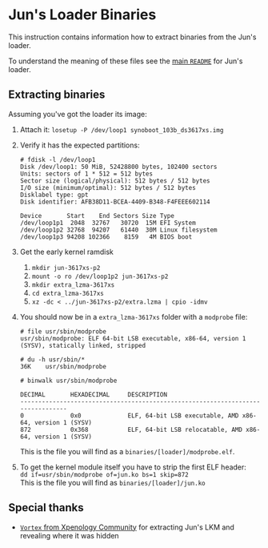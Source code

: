 # Jun's Loader Binaries

This instruction contains information how to extract binaries from the Jun's loader. 

To understand the meaning of these files see the [main `README`](README.md) for Jun's loader.

## Extracting binaries
Assuming you've got the loader its image:
  1. Attach it: `losetup -P /dev/loop1 synoboot_103b_ds3617xs.img`
  2. Verify it has the expected partitions:
     ```
     # fdisk -l /dev/loop1
     Disk /dev/loop1: 50 MiB, 52428800 bytes, 102400 sectors
     Units: sectors of 1 * 512 = 512 bytes
     Sector size (logical/physical): 512 bytes / 512 bytes
     I/O size (minimum/optimal): 512 bytes / 512 bytes
     Disklabel type: gpt
     Disk identifier: AFB38D11-BCEA-4409-B348-F4FEEE602114
     
     Device       Start    End Sectors Size Type
     /dev/loop1p1  2048  32767   30720  15M EFI System
     /dev/loop1p2 32768  94207   61440  30M Linux filesystem
     /dev/loop1p3 94208 102366    8159   4M BIOS boot
     ```
  3. Get the early kernel ramdisk
     1. `mkdir jun-3617xs-p2`
     2. `mount -o ro /dev/loop1p2 jun-3617xs-p2`
     3. `mkdir extra_lzma-3617xs`
     4. `cd extra_lzma-3617xs`
     4. `xz -dc < ../jun-3617xs-p2/extra.lzma | cpio -idmv`
  4. You should now be in a `extra_lzma-3617xs` folder with a `modprobe` file:
     ```
     # file usr/sbin/modprobe
     usr/sbin/modprobe: ELF 64-bit LSB executable, x86-64, version 1 (SYSV), statically linked, stripped
     
     # du -h usr/sbin/*
     36K	usr/sbin/modprobe
     
     # binwalk usr/sbin/modprobe

     DECIMAL       HEXADECIMAL     DESCRIPTION
     --------------------------------------------------------------------------------
     0             0x0             ELF, 64-bit LSB executable, AMD x86-64, version 1 (SYSV)
     872           0x368           ELF, 64-bit LSB relocatable, AMD x86-64, version 1 (SYSV)
     ```
     
     This is the file you will find as a `binaries/[loader]/modprobe.elf`.
  5. To get the kernel module itself you have to strip the first ELF header:  
     `dd if=usr/sbin/modprobe of=jun.ko bs=1 skip=872`  
     This is the file you will find as `binaries/[loader]/jun.ko`


## Special thanks
- [`Vortex` from Xpenology Community](https://xpenology.com/forum/profile/154-vortex/) for extracting Jun's LKM and 
  revealing where it was hidden

